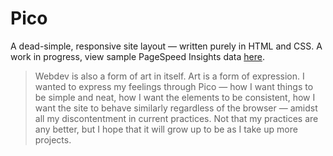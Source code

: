 # Pico
A dead-simple, responsive site layout — written purely in HTML and CSS. A work in progress, view sample PageSpeed Insights data [here](https://pagespeed.web.dev/analysis/https-nozomi-75-github-io/jjraadbzbr?hl=en&form_factor=mobile).
> Webdev is also a form of art in itself. Art is a form of expression. I wanted to express my feelings through Pico — how I want things to be simple and neat, how I want the elements to be consistent, how I want the site to behave similarly regardless of the browser — amidst all my discontentment in current practices. Not that my practices are any better, but I hope that it will grow up to be as I take up more projects. 
